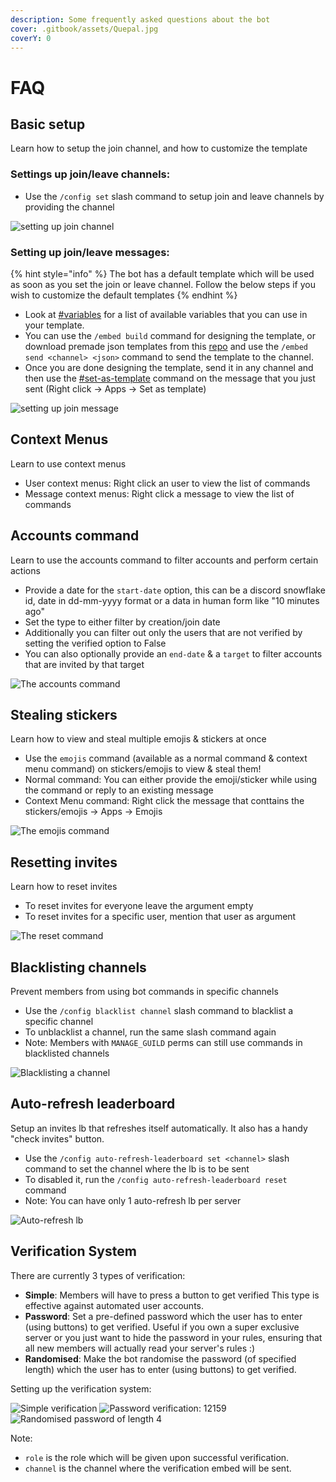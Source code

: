 ```yaml
---
description: Some frequently asked questions about the bot
cover: .gitbook/assets/Quepal.jpg
coverY: 0
---
```


# FAQ

## Basic setup

Learn how to setup the join channel, and how to customize the template  

### Settings up join/leave channels:  
* Use the `/config set` slash command to setup join and leave channels by providing the channel

![setting up join channel](https://i.imgur.com/kWe5qjX.gif)  

### Setting up join/leave messages:  

{% hint style="info" %}
The bot has a default template which will be used as soon as you set the join or leave channel. Follow the below steps if you wish to customize the default templates
{% endhint %}  

* Look at [#variables](commands/config.md#variables "mention") for a list of available variables that you can use in your template.
* You can use the `/embed build` command for designing the template, or download premade json templates from this [repo](https://github.com/Siris01/invite-management-templates) and use the `/embed send <channel> <json>` command to send the template to the channel. 
* Once you are done designing the template, send it in any channel and then use the [#set-as-template](commands/config.md#set-as-template "mention") command on the message that you just sent (Right click -> Apps -> Set as template)

![setting up join message](https://i.imgur.com/UkT1EYv.gif)

## Context Menus

Learn to use context menus

* User context menus: Right click an user to view the list of commands
* Message context menus: Right click a message to view the list of commands

## Accounts command

Learn to use the accounts command to filter accounts and perform certain actions

* Provide a date for the `start-date` option, this can be a discord snowflake id, date in dd-mm-yyyy format or a data in human form like "10 minutes ago"
* Set the type to either filter by creation/join date
* Additionally you can filter out only the users that are not verified by setting the verified option to False
* You can also optionally provide an `end-date` & a `target` to filter accounts that are invited by that target

![The accounts command](https://i.imgur.com/AV6ygSE.gif)

## Stealing stickers

Learn how to view and steal multiple emojis & stickers at once

* Use the `emojis` command (available as a normal command & context menu command) on stickers/emojis to view & steal them!
* Normal command: You can either provide the emoji/sticker while using the command or reply to an existing message
* Context Menu command: Right click the message that conttains the stickers/emojis -> Apps -> Emojis

![The emojis command](https://i.imgur.com/ZGbHMS2.gif)

## Resetting invites

Learn how to reset invites

* To reset invites for everyone leave the argument empty
* To reset invites for a specific user, mention that user as argument

![The reset command](https://i.imgur.com/g9Eom1k.gif)

## Blacklisting channels

Prevent members from using bot commands in specific channels

* Use the `/config blacklist channel` slash command to blacklist a specific channel
* To unblacklist a channel, run the same slash command again
* Note: Members with `MANAGE_GUILD` perms can still use commands in blacklisted channels

![Blacklisting a channel](https://i.imgur.com/BJu2VOB.gif)

## Auto-refresh leaderboard

Setup an invites lb that refreshes itself automatically. It also has a handy "check invites" button.

* Use the `/config auto-refresh-leaderboard set <channel>` slash command to set the channel where the lb is to be sent
* To disabled it, run the `/config auto-refresh-leaderboard reset` command
* Note: You can have only 1 auto-refresh lb per server

![Auto-refresh lb](https://i.imgur.com/ufCR3O7.gif)

## Verification System

There are currently 3 types of verification:

* **Simple**: Members will have to press a button to get verified This type is effective against automated user accounts.
* **Password**: Set a pre-defined password which the user has to enter (using buttons) to get verified. Useful if you own a super exclusive server or you just want to hide the password in your rules, ensuring that all new members will actually read your server's rules :)
* **Randomised**: Make the bot randomise the password (of specified length) which the user has to enter (using buttons) to get verified.

Setting up the verification system:

![Simple verification](https://i.imgur.com/9UK9igo.png) ![Password verification: 12159](https://i.imgur.com/9OT6UKr.png) ![Randomised password of length 4](https://i.imgur.com/mRGJmt4.png)

Note:

* `role` is the role which will be given upon successful verification.
* `channel` is the channel where the verification embed will be sent.
